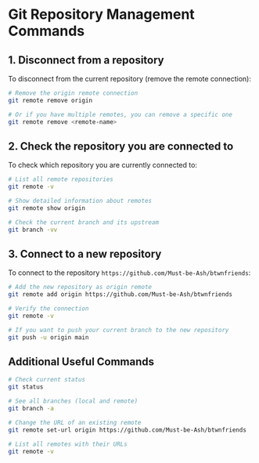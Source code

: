 # Git Repository Management Commands

## 1. Disconnect from a repository

To disconnect from the current repository (remove the remote connection):

```bash
# Remove the origin remote connection
git remote remove origin

# Or if you have multiple remotes, you can remove a specific one
git remote remove <remote-name>
```

## 2. Check the repository you are connected to

To check which repository you are currently connected to:

```bash
# List all remote repositories
git remote -v

# Show detailed information about remotes
git remote show origin

# Check the current branch and its upstream
git branch -vv
```

## 3. Connect to a new repository

To connect to the repository `https://github.com/Must-be-Ash/btwnfriends`:

```bash
# Add the new repository as origin remote
git remote add origin https://github.com/Must-be-Ash/btwnfriends

# Verify the connection
git remote -v

# If you want to push your current branch to the new repository
git push -u origin main
```

## Additional Useful Commands

```bash
# Check current status
git status

# See all branches (local and remote)
git branch -a

# Change the URL of an existing remote
git remote set-url origin https://github.com/Must-be-Ash/btwnfriends

# List all remotes with their URLs
git remote -v
```
